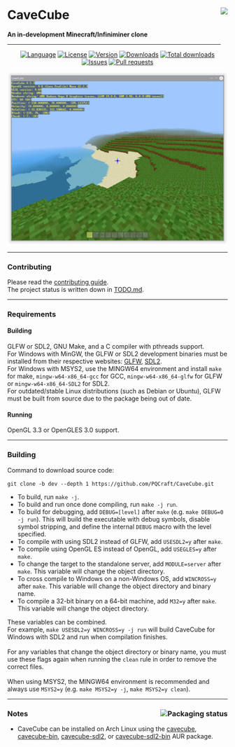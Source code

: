 # <img src="https://raw.githubusercontent.com/PQCraft/CaveCube/dev/extras/icon/hicolor/512x512/apps/cavecube.png" align="right" height="95"/>CaveCube
**An in-development Minecraft/Infiniminer clone**<br>

---
<div align="center">
<a HREF="#?"><img src="https://img.shields.io/github/languages/top/PQCraft/CaveCube?color=%232267a6&label=%20&logo=C&logoColor=white" alt="Language"/></a>
<a HREF="#?"><img src="https://img.shields.io/github/license/PQCraft/CaveCube?color=informational&label=License" alt="License"/></a>
<a HREF="#?"><img src="https://img.shields.io/badge/dynamic/json?color=informational&label=Version&query=tag_name&url=https%3A%2F%2Fapi.github.com%2Frepos%2FPQCraft%2FCaveCube%2Freleases%2Flatest" alt="Version"/></a>
<a HREF="#?"><img src="https://img.shields.io/github/downloads/PQCraft/CaveCube/latest/total?color=informational&label=Downloads&logo=github" alt="Downloads"/></a>
<a HREF="#?"><img src="https://img.shields.io/github/downloads/PQCraft/CaveCube/total?color=informational&label=Total%20downloads&logo=github" alt="Total downloads"/></a>
<a HREF="#?"><img src="https://img.shields.io/github/issues/PQCraft/CaveCube?label=Issues" alt="Issues"/></a>
<a HREF="#?"><img src="https://img.shields.io/github/issues-pr/PQCraft/CaveCube?label=Pull%20requests" alt="Pull requests"/></a>
</div>

[![](https://raw.githubusercontent.com/PQCraft/PQCraft/master/Screenshot_20221128_010856.png)](#?)

---
### Contributing
Please read the [contributing guide](https://github.com/PQCraft/CaveCube/blob/dev/CONTRIBUTING.md).<br>
The project status is written down in [TODO.md](https://github.com/PQCraft/CaveCube/blob/dev/TODO.md).<br>

---
### Requirements
#### Building
GLFW or SDL2, GNU Make, and a C compiler with pthreads support.<br>
For Windows with MinGW, the GLFW or SDL2 development binaries must be installed from their respective websites: [GLFW](https://www.glfw.org/download), [SDL2](https://www.libsdl.org/download-2.0.php).<br>
For Windows with MSYS2, use the MINGW64 environment and install `make` for make, `mingw-w64-x86_64-gcc` for GCC, `mingw-w64-x86_64-glfw` for GLFW or `mingw-w64-x86_64-SDL2` for SDL2.<br>
For outdated/stable Linux distributions (such as Debian or Ubuntu), GLFW must be built from source due to the package being out of date.<br>
#### Running
OpenGL 3.3 or OpenGLES 3.0 support.

---
### Building
Command to download source code:<br>
```
git clone -b dev --depth 1 https://github.com/PQCraft/CaveCube.git
```
- To build, run `make -j`.<br>
- To build and run once done compiling, run `make -j run`.<br>
- To build for debugging, add `DEBUG=[level]` after `make` (e.g. `make DEBUG=0 -j run`). This will build the executable with debug symbols, disable symbol stripping, and define the internal `DEBUG` macro with the level specified.<br>
- To compile with using SDL2 instead of GLFW, add `USESDL2=y` after `make`.<br>
- To compile using OpenGL ES instead of OpenGL, add `USEGLES=y` after `make`.<br>
- To change the target to the standalone server, add `MODULE=server` after `make`. This variable will change the object directory.<br>
- To cross compile to Windows on a non-Windows OS, add `WINCROSS=y` after `make`. This variable will change the object directory and binary name.<br>
- To compile a 32-bit binary on a 64-bit machine, add `M32=y` after `make`. This variable will change the object directory.<br>

These variables can be combined.<br>
For example, `make USESDL2=y WINCROSS=y -j run` will build CaveCube for Windows with SDL2 and run when compilation finishes.<br>
<br>
For any variables that change the object directory or binary name, you must use these flags again when running the `clean` rule in order to remove the correct files.<br>
<br>
When using MSYS2, the MINGW64 environment is recommended and always use `MSYS2=y` (e.g. `make MSYS2=y -j`, `make MSYS2=y clean`).<br>

---
### Notes <img src="https://repology.org/badge/vertical-allrepos/cavecube.svg" alt="Packaging status" align="right"/><br>
- CaveCube can be installed on Arch Linux using the [cavecube](https://aur.archlinux.org/packages/cavecube), [cavecube-bin](https://aur.archlinux.org/packages/cavecube-bin), [cavecube-sdl2](https://aur.archlinux.org/packages/cavecube-sdl2), or [cavecube-sdl2-bin](https://aur.archlinux.org/packages/cavecube-sdl2-bin) AUR package.<br>
